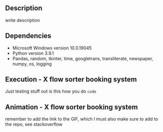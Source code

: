 ## Description 
write description

## Dependencies
* Microsoft Windows version 10.0.19045
* Python version 3.9.1
* Pandas, random, tkinter, time, googletrans, transliterate, newspaper, numpy, os, logging

## Execution - X flow sorter booking system 
Just testing stuff out
is this how you do `code`

## Animation - X flow sorter booking system 
remember to add the link to the GIF, which I must also make sure to add to the repo, see stackoverflow 
